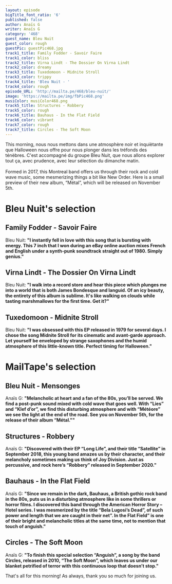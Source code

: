 ```yaml
---
layout: episode
bigTitle_font_ratio: '6'
published: false
author: Anaïs G
writer: Anaïs G
category: '468'
guest_name: Bleu Nuit
guest_color: rough
guestPic: guestPic468.jpg
track1_title: Family Fodder - Savoir Faire
track1_color: bliss
track2_title: Virna Lindt - The Dossier On Virna Lindt
track2_color: dreamy
track3_title: Tuxedomoon - Midnite Stroll
track3_color: trippy
track4_title: 'Bleu Nuit - '
track4_color: rough
episode_URL: 'http://mailta.pe/468/bleu-nuit/'
image: 'https://mailta.pe/img/fbPic468.png'
musiColor: musiColor468.png
track5_title: Structures - Robbery
track5_color: rough
track6_title: Bauhaus - In the Flat Field
track6_color: vibrant
track7_color: rough
track7_title: Circles - The Soft Moon
---
```

<p id="introduction"> This morning, nous nous mettons dans une atmosphère noir et inquiètante que Halloween nous offre pour nous plonger dans les tréfonds des ténèbres. C'est accompagné du groupe Bleu Nuit, que nous allons explorer tout ça, avec prudence, avec leur sélection du dimanche matin. 
<br/><br/>
Formed in 2017, this Montreal band offers us through their rock and cold wave music, some mesmerizing things a bit like New Order. Here is a small preview of their new album, “Métal”, which will be released on November 5th.
<p/>

# Bleu Nuit's selection

## Family Fodder - Savoir Faire 
Bleu Nuit: **"**I instantly fell in love with this song that is bursting with energy. This 7 inch that I won during an eBay online auction mixes French and English under a synth-punk soundtrack straight out of 1980. Simply genius.**"**

## Virna Lindt - The Dossier On Virna Lindt 
Bleu Nuit: **"**I walk into a record store and hear this piece which plunges me into a world that is both James Bondesque and languid. Of an icy beauty, the entirety of this album is sublime. It's like walking on clouds while tasting marshmallows for the first time. Get it?**"**

## Tuxedomoon - Midnite Stroll
Bleu Nuit: **"**I was obsessed with this EP released in 1979 for several days. I chose the song Midnite Stroll for its cinematic and avant-garde approach. Let yourself be enveloped by strange saxophones and the humid atmosphere of this little-known title. Perfect timing for Halloween.**"**


# MailTape's selection

## Bleu Nuit - Mensonges
Anaïs G: **"**Melancholic at heart and a fan of the 80s, you’ll be served. We find a post-punk sound mixed with cold wave that goes well. With “Lies” and “Klef d’or”, we find this disturbing atmosphere and with “Météore” we see the light at the end of the road. See you on November 5th, for the release of their album “Métal."**"**

## Structures - Robbery
Anaïs G: **"**Discovered with their EP “Long Life”, and their title “Satellite” in September 2018, this young band amazes us by their character, and their melancholy sometimes making us think of Joy Division. Just as percussive, and rock here’s “Robbery” released in September 2020.**"**

## Bauhaus - In the Flat Field
Anaïs G: **"**Since we remain in the dark, Bauhaus, a British gothic rock band in the 80s, puts us in a disturbing atmosphere like in some thrillers or horror films. I discovered this band through the American Horror Story – Hotel series. I was mesmerized by the title “Bela Lugosi’s Dead”, of such power and length that we are caught in their net”. In the Flat Field” is one of their bright and melancholic titles at the same time, not to mention that touch of anguish.**"**

## Circles - The Soft Moon
Anaïs G: **"**To finish this special selection “Anguish”, a song by the band Circles, released in 2010, “The Soft Moon”, which leaves us under our blanket petrified of terror with this continuous loop that doesn’t stop.**"**

<p id="outroduction">That's all for this morning! As always, thank you so much for joining us.</p>
